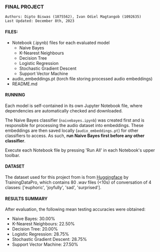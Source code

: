### FINAL PROJECT
`Authors: Dipto Biswas (1075562), Ivan Odiel Magtangob (1092635)`  
`Last Updated: December 8th, 2023`

#### FILES:
- Notebook (.ipynb) files for each evaluated model
    - Naive Bayes
    - K-Nearest Neighbours
    - Decision Tree
    - Logistic Regression
    - Stochastic Gradient Descent
    - Support Vector Machine
- audio_embeddings.pt (torch file storing processed audio embeddings)
- README.md

#### RUNNING
Each model is self-contained in its own Jupyter Notebook file, where dependencies are automatically checked and downloaded.

The Naive Bayes classifier (`naivebayes.ipynb`) was created first and is responsible for processing the audio dataset
into embeddings. These embeddings are then saved locally (`audio_embeddings.pt`) for other classifiers to access.
As such, **run Naive Bayes first before any other classifier**.

Execute each Notebook file by pressing 'Run All' in each Notebook's upper toolbar.

#### DATASET
The dataset used for this project from is from [Huggingface](https://huggingface.co/datasets/TrainingDataPro/speech-emotion-recognition-dataset) by TrainingDataPro, which contains 80 .wav files  (<10s) of conversation of 4 classes: ['euphoric', 'joyfully', 'sad', 'surprised'].

#### RESULTS SUMMARY
After evaluation, the following mean testing accuracies were obtained:
- Naive Bayes: 30.00%
- K-Nearest Neighbours: 22.50%
- Decision Tree: 20.00%
- Logistic Regression: 28.75%
- Stochastic Gradient Descent: 28.75%
- Support Vector Machine: 27.50%
